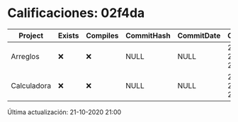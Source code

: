 # Calificaciones: 02f4da
|Project|Exists|Compiles|CommitHash|CommitDate|CheckDate|Comments|
|-|-|-|-|-|-|-|
|Arreglos|❌|❌|NULL|NULL|21-10-2020 21:00:25|No se encontró el archivo en PracticasComputacionI/Arreglos/Arreglos.cpp|
|Calculadora|❌|❌|NULL|NULL|21-10-2020 21:00:24|No se encontró el archivo en PracticasComputacionI/Calculadora/Calculadora.cpp|

Última actualización: 21-10-2020 21:00